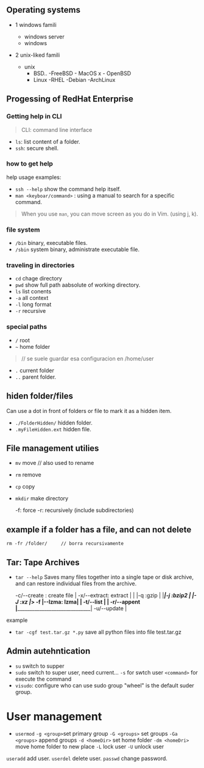 ## Operating systems
- 1 windows famili
    * windows server
    * windows

- 2 unix-liked famili
    - unix
        - BSD..
            -FreeBSD
                - MacOS x
                - OpenBSD
        - Linux
            -RHEL
            -Debian
            -ArchLinux

## Progessing of RedHat Enterprise
### Getting help in CLI
>CLI: command line interface

- `ls`: list content of a folder.
- `ssh`: secure shell.

### how to get help
help usage examples:
- `ssh --help` show the command help itself.
- `man <keyboar/command>` : using a manual to search for a specific command.

> When you use `man`, you can move screen as you do in Vim. (using j, k).

### file system
- `/bin` binary, executable files.
- `/sbin` system binary, administrate executable file.

### traveling in directories
- `cd` chage directory
- `pwd` show full path aabsolute of working directory.
- `ls` list conents
- `-a` all context
- `-l` long format
- `-r` recursive

### special paths
- `/` root
- `~` home folder
> // se suele guardar esa configuracion en /home/user

- `.` current folder
- `..` parent folder.


## hiden folder/files 
Can use a dot in front of folders or file to mark it as a hidden item.
- `./FolderHidden/`   hidden folder.
- `.myFileHidden.ext` hidden file.


## File management utilies
- `mv` move // also used to rename
- `rm` remove
- `cp` copy
- `mkdir` make directory

    -f: force
    -r: recursively (include subdirectories)

## example if a folder has a file, and can not delete
    rm -fr /folder/     // borra recursivamente

## Tar: Tape Archives
- `tar --help` Saves many files together into a single tape or disk archive, and can restore individual files from the archive.


    -c/--create : create file  |
    -x/--extract: extract      |
                               |     |-q :gzip    |
                               |_____|-j :bzip2   |
                                     |-J :xz      |_________> -f <archive file>
                                     |--lzma: lzma|    |
    -t/--list       |                                  |
    -r/--appent     |__________________________________|
    -u/--update     |

example
- `tar -cgf test.tar.gz *.py` save all python files into file test.tar.gz

## Admin autehntication
- `su` switch to supper
- `sudo` switch to super user, need current...
    `-s` for swtch user
    `<command>` for execute the command
- `visudo`: configure who can use sudo
        group "wheel" is the default suder group.

# User management
- `usermod`
    `-g <group>`set primary group 
    `-G <groups>` set groups
    `-Ga <groups>` append groups
    `-d <homeDir>` set home folder
    `-dm <homeDri>` move home folder to new place
    `-L` lock user
    `-U` unlock user

`useradd` add user.
`userdel` delete user.
`passwd` change password.




